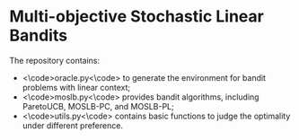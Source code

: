# Multi-objective Stochastic Linear Bandits

The repository contains: 
- <\code>oracle.py<\code> to generate the environment for bandit problems with linear context;
- <\code>moslb.py<\code> provides bandit algorithms, including ParetoUCB, MOSLB-PC, and MOSLB-PL; 
- <\code>utils.py<\code> contains basic functions to judge the optimality under different preference. 